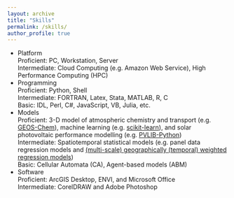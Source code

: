 ```yaml
---
layout: archive
title: "Skills"
permalink: /skills/
author_profile: true
---
```


<!-- {% include base_path %} -->

- Platform<br/>
  Proficient: PC, Workstation, Server<br/>
  Intermediate: Cloud Computing (e.g. Amazon Web Service), High Performance Computing (HPC)
- Programming<br/>
  Proficient: Python, Shell<br/>
  Intermediate: FORTRAN, Latex, Stata, MATLAB, R, C<br/>
  Basic: IDL, Perl, C#, JavaScript, VB, Julia, etc.
- Models<br/>
  Proficient: 3-D model of atmospheric chemistry and transport (e.g. [GEOS-Chem](http://acmg.seas.harvard.edu/geos/)), machine learning (e.g. [scikit-learn](https://scikit-learn.org/stable/)), and solar photovoltaic performance modelling (e.g. [PVLIB-Python](https://pvlib-python.readthedocs.io/en/stable/index.html))<br/>
  Intermediate: Spatiotemporal statistical models (e.g. panel data regression models and [(multi-scale) geographically (temporal) weighted regression models](https://github.com/pysal))<br/>
  Basic: Cellular Automata (CA), Agent-based models (ABM)
- Software<br/>
  Proficient: ArcGIS Desktop, ENVI, and Microsoft Office<br/>
  Intermediate: CorelDRAW and Adobe Photoshop
